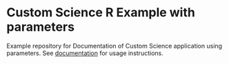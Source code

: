 # Custom Science R Example with parameters

Example repository for Documentation of Custom Science application using parameters. See [documentation](https://developers.keboola.com/extend/custom-science/r/#simple-example) for usage instructions.
